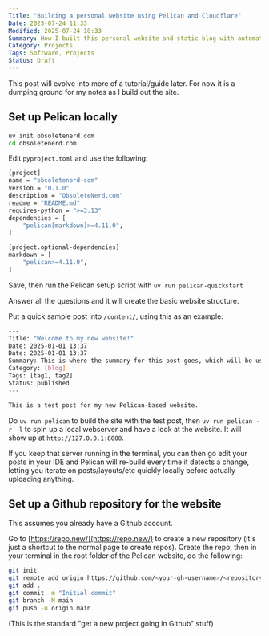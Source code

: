 ```yaml
---
Title: "Building a personal website using Pelican and Cloudflare"
Date: 2025-07-24 11:33
Modified: 2025-07-24 18:33
Summary: How I built this personal website and static blog with automated build-process and effectively-free hosting, using Pelican/Python, GitHub, and Cloudflare pages.
Category: Projects
Tags: Software, Projects
Status: Draft
---
```


This post will evolve into more of a tutorial/guide later. For now it is a dumping ground for my notes as I build out the site.

## Set up Pelican locally

```bash
uv init obsoletenerd.com
cd obsoletenerd.com
```

Edit `pyproject.toml` and use the following:

```bash
[project]
name = "obsoletenerd-com"
version = "0.1.0"
description = "ObsoleteNerd.com"
readme = "README.md"
requires-python = ">=3.13"
dependencies = [
    "pelican[markdown]>=4.11.0",
]

[project.optional-dependencies]
markdown = [
    "pelican>=4.11.0",
]
```

Save, then run the Pelican setup script with `uv run pelican-quickstart`

Answer all the questions and it will create the basic website structure.

Put a quick sample post into `/content/`, using this as an example:

```bash
---
Title: "Welcome to my new website!"
Date: 2025-01-01 13:37
Date: 2025-01-01 13:37
Summary: This is where the summary for this post goes, which will be used in the template where appropriate, eg on the index page where it shows a summary of each post.
Category: [blog]
Tags: [tag1, tag2]
Status: published
---

This is a test post for my new Pelican-based website.
```

Do `uv run pelican` to build the site with the test post, then `uv run pelican -r -l` to spin up a local webserver and have a look at the website. It will show up at `http://127.0.0.1:8000`.

If you keep that server running in the terminal, you can then go edit your posts in your IDE and Pelican will re-build every time it detects a change, letting you iterate on posts/layouts/etc quickly locally before actually uploading anything.

## Set up a Github repository for the website

This assumes you already have a Github account.

Go to [https://repo.new/](https://repo.new/) to create a new repository (it's just a shortcut to the normal page to create repos). Create the repo, then in your terminal in the root folder of the Pelican website, do the following:

```bash
git init
git remote add origin https://github.com/<your-gh-username>/<repository-name>
git add .
git commit -m "Initial commit"
git branch -M main
git push -u origin main
```

(This is the standard "get a new project going in Github" stuff)
